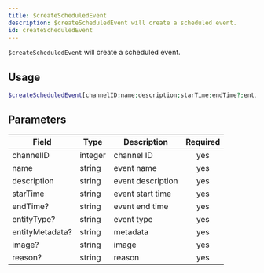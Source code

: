 ```yaml
---
title: $createScheduledEvent 
description: $createScheduledEvent will create a scheduled event.
id: createScheduledEvent
---
```


`$createScheduledEvent` will create a scheduled event.

## Usage

```php
$createScheduledEvent[channelID;name;description;starTime;endTime?;entityType?;entityMetadata?;image?;reason?]
```

## Parameters 


| Field     | Type    | Description                                        | Required |
|-----------|---------|----------------------------------------------------| :------: |
| channelID    | integer  | channel ID                             | yes      |
| name    | string  | event name                             | yes      |
| description    | string  | event description                             | yes      |
| starTime    | string  | event start time                             | yes      |
| endTime?    | string  | event end time                             | yes      |
| entityType?    | string  | event type                             | yes      |
| entityMetadata?    | string  | metadata                             | yes      |
| image?    | string  | image                             | yes      |
| reason?    | string  | reason                             | yes      |
